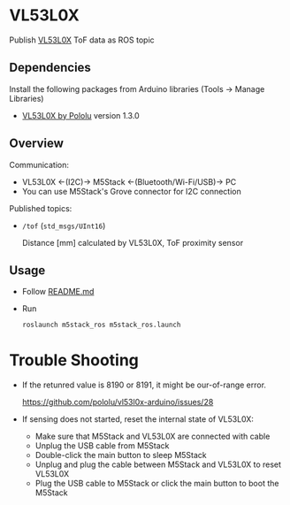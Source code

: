 # VL53L0X

Publish [VL53L0X](https://www.adafruit.com/product/3317) ToF data as ROS topic

## Dependencies

Install the following packages from Arduino libraries (Tools -> Manage Libraries)
- [VL53L0X by Pololu](https://github.com/pololu/vl53l0x-arduino/tree/1.3.0) version 1.3.0

## Overview

Communication:

- VL53L0X <-(I2C)-> M5Stack <-(Bluetooth/Wi-Fi/USB)-> PC
- You can use M5Stack's Grove connector for I2C connection

Published topics:

- `/tof` (`std_msgs/UInt16`)

  Distance [mm] calculated by VL53L0X, ToF proximity sensor

## Usage

- Follow [README.md](https://github.com/jsk-ros-pkg/jsk_3rdparty/tree/master/m5stack_ros)

- Run

  ```bash
  roslaunch m5stack_ros m5stack_ros.launch
  ```

# Trouble Shooting
  - If the retunred value is 8190 or 8191, it might be our-of-range error.

     https://github.com/pololu/vl53l0x-arduino/issues/28

  - If sensing does not started, reset the internal state of VL53L0X:

    - Make sure that M5Stack and VL53L0X are connected with cable
    - Unplug the USB cable from M5Stack
    - Double-click the main button to sleep M5Stack
    - Unplug and plug the cable between M5Stack and VL53L0X to reset VL53L0X
    - Plug the USB cable to M5Stack or click the main button to boot the M5Stack

